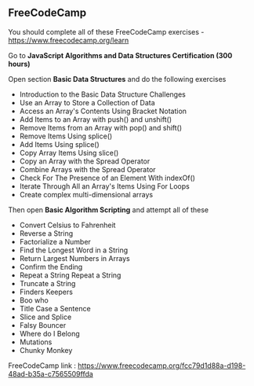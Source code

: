 ## FreeCodeCamp

You should complete all of these FreeCodeCamp exercises - https://www.freecodecamp.org/learn

Go to **JavaScript Algorithms and Data Structures Certification (300 hours)**

Open section **Basic Data Structures** and do the following exercises

- Introduction to the Basic Data Structure Challenges
- Use an Array to Store a Collection of Data
- Access an Array's Contents Using Bracket Notation
- Add Items to an Array with push() and unshift()
- Remove Items from an Array with pop() and shift()
- Remove Items Using splice()
- Add Items Using splice()
- Copy Array Items Using slice()
- Copy an Array with the Spread Operator
- Combine Arrays with the Spread Operator
- Check For The Presence of an Element With indexOf()
- Iterate Through All an Array's Items Using For Loops
- Create complex multi-dimensional arrays

Then open **Basic Algorithm Scripting** and attempt all of these

- Convert Celsius to Fahrenheit
- Reverse a String
- Factorialize a Number
- Find the Longest Word in a String
- Return Largest Numbers in Arrays
- Confirm the Ending
- Repeat a String Repeat a String
- Truncate a String
- Finders Keepers
- Boo who
- Title Case a Sentence
- Slice and Splice
- Falsy Bouncer
- Where do I Belong
- Mutations
- Chunky Monkey

FreeCodeCamp link : https://www.freecodecamp.org/fcc79d1d88a-d198-48ad-b35a-c7565509ffda

<!-- I didn't complete all I am missing "Basic Algorithm Scripting" but I will finish for the week that remains -->
